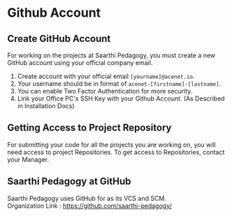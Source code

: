 # Github Account

## Create GitHub Account

For working on the projects at Saarthi Pedagogy, you must create a new GitHub account using your official company email.

1. Create account with your official email `[yourname]@acenet.io`.
2. Your username should be in format of `acenet-[firstname]-[lastname]`.
3. You can enable Two Factor Authentication for more security.
4. Link your Office PC's SSH Key with your Github Account. (As Described in Installation Docs)

## Getting Access to Project Repository

For submitting your code for all the projects you are working on, you will need access to project Repositories. To get access to Repositories, contact your Manager.

## Saarthi Pedagogy at GitHub

Saarthi Pedagogy uses GitHub for as its VCS and SCM.  
Organization Link : https://github.com/saarthi-pedagogy/
